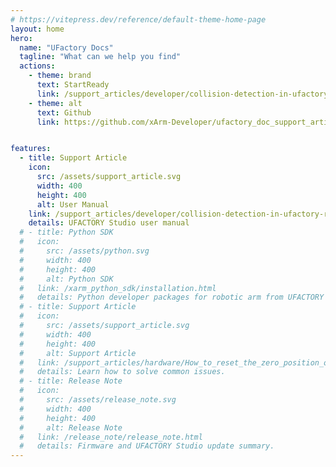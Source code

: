 ```yaml
---
# https://vitepress.dev/reference/default-theme-home-page
layout: home
hero:
  name: "UFactory Docs"
  tagline: "What can we help you find"
  actions:
    - theme: brand
      text: StartReady
      link: /support_articles/developer/collision-detection-in-ufactory-robotic-arms-current-and-dynamic-model-based-feature.html
    - theme: alt
      text: Github
      link: https://github.com/xArm-Developer/ufactory_doc_support_article


features:
  - title: Support Article
    icon: 
      src: /assets/support_article.svg
      width: 400
      height: 400
      alt: User Manual
    link: /support_articles/developer/collision-detection-in-ufactory-robotic-arms-current-and-dynamic-model-based-feature.html
    details: UFACTORY Studio user manual
  # - title: Python SDK
  #   icon: 
  #     src: /assets/python.svg
  #     width: 400
  #     height: 400
  #     alt: Python SDK
  #   link: /xarm_python_sdk/installation.html
  #   details: Python developer packages for robotic arm from UFACTORY
  # - title: Support Article
  #   icon: 
  #     src: /assets/support_article.svg
  #     width: 400
  #     height: 400
  #     alt: Support Article
  #   link: /support_articles/hardware/How_to_reset_the_zero_position_of_xArm_Gripper.html
  #   details: Learn how to solve common issues.
  # - title: Release Note
  #   icon: 
  #     src: /assets/release_note.svg
  #     width: 400
  #     height: 400
  #     alt: Release Note
  #   link: /release_note/release_note.html
  #   details: Firmware and UFACTORY Studio update summary.
---
```



